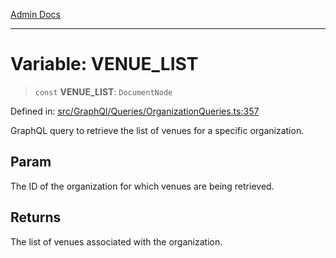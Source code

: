 [Admin Docs](/)

***

# Variable: VENUE\_LIST

> `const` **VENUE\_LIST**: `DocumentNode`

Defined in: [src/GraphQl/Queries/OrganizationQueries.ts:357](https://github.com/gautam-divyanshu/talawa-admin/blob/10f2081e01fc4f6c0767e35f8c4ed3f09fb1baac/src/GraphQl/Queries/OrganizationQueries.ts#L357)

GraphQL query to retrieve the list of venues for a specific organization.

## Param

The ID of the organization for which venues are being retrieved.

## Returns

The list of venues associated with the organization.
